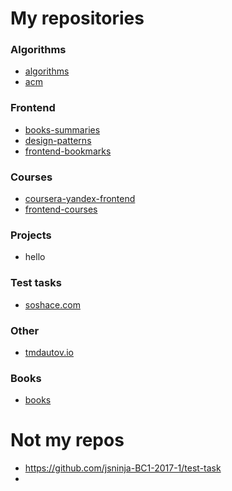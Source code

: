 # My repositories

### Algorithms
- [algorithms](https://github.com/tmdautov/algorithms)
- [acm](https://github.com/tmdautov/acm)
 

### Frontend
- [books-summaries](https://github.com/tmdautov/books-summaries)
- [design-patterns](https://github.com/tmdautov/design-patterns)
- [frontend-bookmarks](https://github.com/tmdautov/frontend-bookmarks)

### Courses
- [coursera-yandex-frontend](https://github.com/tmdautov/coursera-yandex-frontend)
- [frontend-courses](https://github.com/tmdautov/frontend-courses)

### Projects
- hello

### Test tasks
- [soshace.com](https://github.com/tmdautov/soshace.com)

### Other
- [tmdautov.io](https://github.com/tmdautov/tmdautov.io)

### Books
- [books](https://github.com/tmdautov/books)
  
# Not my repos
- []()https://github.com/jsninja-BC1-2017-1/test-task
- 
